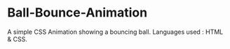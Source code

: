 # Ball-Bounce-Animation
A simple CSS Animation showing a bouncing ball.
Languages used : HTML & CSS.
